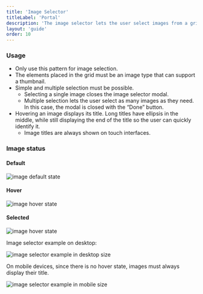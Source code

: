 ```yaml
---
title: 'Image Selector'
titleLabel: 'Portal'
description: 'The image selector lets the user select images from a grid, prioritizing over other metadata.'
layout: 'guide'
order: 10
---
```


### Usage

-   Only use this pattern for image selection.
-   The elements placed in the grid must be an image type that can support a thumbnail.
-   Simple and multiple selection must be possible.
    -   Selecting a single image closes the image selector modal.
    -   Multiple selection lets the user select as many images as they need. In this case, the modal is closed with the “Done” button.
-   Hovering an image displays its title. Long titles have ellipsis in the middle, while still displaying the end of the title so the user can quickly identify it.
    -   Image titles are always shown on touch interfaces.

### Image status

#### Default

![image default state](/lexicon/images/ImageSelectorImageDefault.jpg)

#### Hover

![image hover state](/lexicon/images/ImageSelectorImageHover.jpg)

#### Selected

![image hover state](/lexicon/images/ImageSelectorImageSelected.jpg)

Image selector example on desktop:

![image selector example in desktop size](/lexicon/images/ImageSelector.jpg)

On mobile devices, since there is no hover state, images must always display their title.

![image selector example in mobile size](/lexicon/images/ImageSelectorMobile.jpg)
